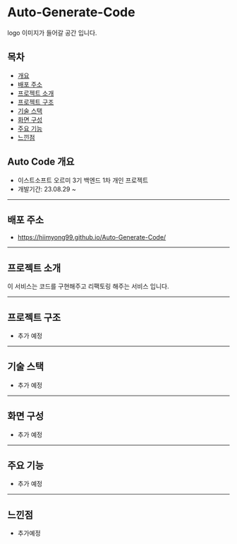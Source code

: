 # Auto-Generate-Code

logo 이미지가 들어갈 공간 입니다.

## 목차

- [개요](#summary)
- [배포 주소](#url)
- [프로젝트 소개](#summary)
- [프로젝트 구조](#tree)
- [기술 스택](#stack)
- [화면 구성](#pages)
- [주요 기능](#main)
- [느낀점](#impression)

## <span id="summary"> Auto Code 개요

- 이스트소프트 오르미 3기 백엔드 1차 개인 프로젝트
- 개발기간: 23.08.29 ~

---

## <span id="url">배포 주소

- https://hiimyong99.github.io/Auto-Generate-Code/

---

## <span id="summary"> 프로젝트 소개

이 서비스는 코드를 구현해주고 리팩토링 해주는 서비스 입니다.

---

## <span id="tree">프로젝트 구조

- 추가 예정

---

## <span id="stack">기술 스택

- 추가 예정

---

## <span id="pages">화면 구성

- 추가 예정

---

## <span id="main">주요 기능

- 추가 예정

---

## <span id="impression">느낀점

- 추가예정
